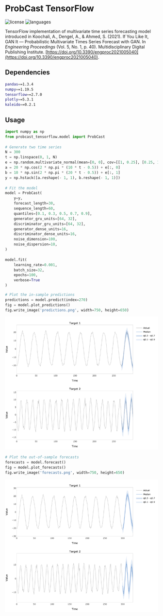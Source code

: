 # ProbCast TensorFlow

![license](https://img.shields.io/github/license/flaviagiammarino/probcast-tensorflow)
![languages](https://img.shields.io/github/languages/top/flaviagiammarino/probcast-tensorflow)

TensorFlow implementation of multivariate time series forecasting model introduced in Koochali, A., Dengel, A.,
& Ahmed, S. (2021). If You Like It, GAN It — Probabilistic Multivariate Times Series Forecast with GAN.
In *Engineering Proceedings* (Vol. 5, No. 1, p. 40). Multidisciplinary Digital Publishing Institute.
[https://doi.org/10.3390/engproc2021005040](https://doi.org/10.3390/engproc2021005040).

## Dependencies
```bash
pandas==1.3.4
numpy==1.19.5
tensorflow==2.7.0
plotly==5.3.1
kaleido==0.2.1
```
## Usage
```python
import numpy as np
from probcast_tensorflow.model import ProbCast

# Generate two time series
N = 300
t = np.linspace(0, 1, N)
e = np.random.multivariate_normal(mean=[0, 0], cov=[[1, 0.25], [0.25, 1]], size=N)
a = 20 * np.cos(2 * np.pi * (10 * t - 0.5)) + e[:, 0]
b = 10 * np.sin(2 * np.pi * (20 * t - 0.5)) + e[:, 1]
y = np.hstack([a.reshape(- 1, 1), b.reshape(- 1, 1)])

# Fit the model
model = ProbCast(
    y=y,
    forecast_length=30,
    sequence_length=60,
    quantiles=[0.1, 0.3, 0.5, 0.7, 0.9],
    generator_gru_units=[64, 32],
    discriminator_gru_units=[64, 32],
    generator_dense_units=16,
    discriminator_dense_units=16,
    noise_dimension=100,
    noise_dispersion=10,
)

model.fit(
    learning_rate=0.001,
    batch_size=32,
    epochs=100,
    verbose=True
)
```
```python
# Plot the in-sample predictions
predictions = model.predict(index=270)
fig = model.plot_predictions()
fig.write_image('predictions.png', width=750, height=650)
```
![predictions](example/predictions.png)
```python
# Plot the out-of-sample forecasts
forecasts = model.forecast()
fig = model.plot_forecasts()
fig.write_image('forecasts.png', width=750, height=650)
```
![forecasts](example/forecasts.png)
